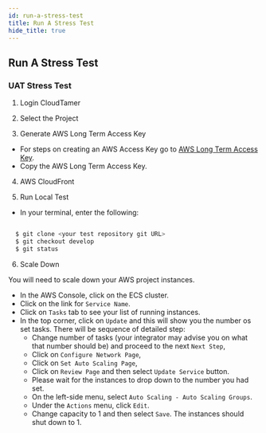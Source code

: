 ```yaml
---
id: run-a-stress-test
title: Run A Stress Test
hide_title: true
---
```


## Run A Stress Test

### UAT Stress Test

1. Login CloudTamer

2. Select the Project

3. Generate AWS Long Term Access Key

* For steps on creating an AWS Access Key go to [AWS Long Term Access Key](../operator-docs/aws-long-term-access-key).
* Copy the AWS Long Term Access Key.

4. AWS CloudFront

5. Run Local Test
* In your terminal, enter the following:

```bash

  $ git clone <your test repository git URL>
  $ git checkout develop
  $ git status

```

6. Scale Down

  You will need to scale down your AWS project instances.

* In the AWS Console, click on the ECS cluster.
* Click on the link for `Service Name`.
* Click on `Tasks` tab to see your list of running instances.
* In the top corner, click on `Update` and this will show you the number os set tasks. There will be sequence of detailed step:
  - Change number of tasks (your integrator may advise you on what that number should be) and proceed to the next `Next Step`,
  - Click on `Configure Network Page`,
  - Click on `Set Auto Scaling Page`,
  - Click on `Review Page` and then select `Update Service` button.
  - Please wait for the instances to drop down to the number you had set.
  - On the left-side menu, select `Auto Scaling - Auto Scaling Groups`.
  - Under the `Actions` menu, click `Edit`.
  - Change capacity to 1 and then select `Save`. The instances should shut down to 1.